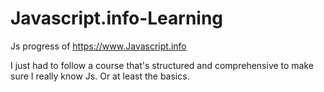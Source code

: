 # Javascript.info-Learning
Js progress of https://www.Javascript.info

I just had to follow a course that's structured and comprehensive to make sure I really know Js. Or at least the basics.
